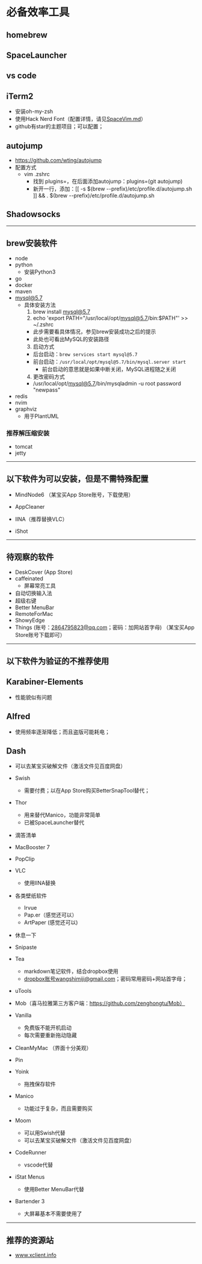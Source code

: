 # 必备效率工具

## homebrew

## SpaceLauncher

## vs code

## iTerm2

- 安装oh-my-zsh
- 使用Hack Nerd Font（配置详情，请见[SpaceVim.md](./SpaceVim.md)）
- github有star的主题项目；可以配置；

## autojump

- https://github.com/wting/autojump
- 配置方式
  - vim .zshrc
    - 找到 plugins=，在后面添加autojump：plugins=(git autojump)
    - 新开一行，添加：[[ -s $(brew --prefix)/etc/profile.d/autojump.sh ]] && . $(brew --prefix)/etc/profile.d/autojump.sh

## Shadowsocks

----

## brew安装软件

- node
- python
  - 安装Python3
- go
- docker
- maven
- mysql@5.7
  - 具体安装方法
    1. brew install mysql@5.7
    2. echo 'export PATH="/usr/local/opt/mysql@5.7/bin:$PATH"' >> ~/.zshrc  
      - 此步需要看具体情况，参见brew安装成功之后的提示
      - 此处也可看出MySQL的安装路径
    3. 启动方式
      - 后台启动：`brew services start mysql@5.7`
      - 前台启动：`/usr/local/opt/mysql@5.7/bin/mysql.server start`
        - 前台启动的意思就是如果中断关闭，MySQL进程随之关闭
    4. 更改密码方式
      - /usr/local/opt/mysql@5.7/bin/mysqladmin -u root password "newpass"
- redis
- nvim
- graphviz
  - 用于PlantUML

### 推荐解压缩安装

- tomcat
- jetty

----

## 以下软件为可以安装，但是不需特殊配置

- MindNode6 （某宝买App Store账号，下载使用）
- AppCleaner
- IINA（推荐替换VLC）

- iShot

-----

## 待观察的软件

- DeskCover (App Store)
- caffeinated
  - 屏幕常亮工具
- 自动切换输入法
- 超级右键
- Better MenuBar
- RemoteForMac
- ShowyEdge
- Things (账号：2864795823@qq.com；密码：加网站首字母) （某宝买App Store账号下载即可）

----

## 以下软件为验证的不推荐使用

## Karabiner-Elements
  - 性能貌似有问题
## Alfred
  - 使用频率逐渐降低；而且盗版可能耗电；
## Dash
- 可以去某宝买破解文件（激活文件见百度网盘）

- Swish
  - 需要付费；以在App Store购买BetterSnapTool替代；
- Thor
  - 用来替代Manico，功能非常简单
  - 已被SpaceLauncher替代
- 滴答清单
- MacBooster 7
- PopClip
- VLC
  - 使用IINA替换
- 各类壁纸软件
  - Irvue
  - Pap.er（感觉还可以）
  - ArtPaper (感觉还可以)
- 休息一下
- Snipaste
- Tea
  - markdown笔记软件，结合dropbox使用
  - dropbox账号wangshimiji@gmail.com；密码常用密码+网站首字母；
- uTools
- Mob（喜马拉雅第三方客户端：https://github.com/zenghongtu/Mob）
- Vanilla
  - 免费版不能开机启动
  - 每次需要重新拖动隐藏
- CleanMyMac （界面十分美观）
- Pin
- Yoink
  - 拖拽保存软件
- Manico
  - 功能过于复杂，而且需要购买
- Moom
  - 可以用Swish代替
  - 可以去某宝买破解文件（激活文件见百度网盘）
- CodeRunner
  - vscode代替
- iStat Menus
  - 使用Better MenuBar代替
- Bartender 3
  - 大屏幕基本不需要使用了


----

## 推荐的资源站

- www.xclient.info